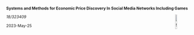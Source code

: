 <p style="font-size: 0.75em; font-weight: bold;">Systems and Methods for Economic Price Discovery In Social Media Networks Including Games</p>
<img src="images/social_media_logo.png" alt="social_media_logo" style="width:10%; float: right;">
<p style="font-size: 0.75em; font-style: italic;">18/323409</p>
<p style="font-size: 0.75em;">2023-May-25</p>
